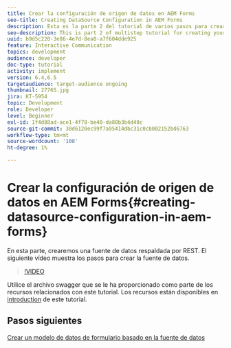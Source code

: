 ```yaml
---
title: Crear la configuración de origen de datos en AEM Forms
seo-title: Creating DataSource Configuration in AEM Forms
description: Esta es la parte 2 del tutorial de varios pasos para crear su primer documento de comunicaciones interactivas. En esta parte, crearemos una fuente de datos respaldada por REST.  El siguiente vídeo muestra los pasos para crear la fuente de datos.
seo-description: This is part 2 of multistep tutorial for creating your first interactive communications document. In this part, we will create a REST backed data source.  The following video walks thru the steps to create the data source.
uuid: b9d5c220-3e86-4e7d-8ea0-a7f604dde925
feature: Interactive Communication
topics: development
audience: developer
doc-type: tutorial
activity: implement
version: 6.4,6.5
targetaudience: target-audience ongoing
thumbnail: 27765.jpg
jira: KT-5954
topic: Development
role: Developer
level: Beginner
exl-id: 1f4d88ad-ace1-4f78-be40-da80b3b4d40c
source-git-commit: 30d6120ec99f7a95414dbc31c0cb002152bd6763
workflow-type: tm+mt
source-wordcount: '108'
ht-degree: 1%

---
```


# Crear la configuración de origen de datos en AEM Forms{#creating-datasource-configuration-in-aem-forms}

En esta parte, crearemos una fuente de datos respaldada por REST.  El siguiente vídeo muestra los pasos para crear la fuente de datos.

>[!VIDEO](https://video.tv.adobe.com/v/27765?quality=12&learn=on)

Utilice el archivo swagger que se le ha proporcionado como parte de los recursos relacionados con este tutorial. Los recursos están disponibles en [introduction](introduction.md) de este tutorial.

## Pasos siguientes

[Crear un modelo de datos de formulario basado en la fuente de datos](./create-form-data-model.md)
